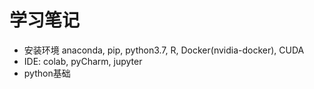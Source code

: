 # 学习笔记
- 安装环境 anaconda, pip, python3.7, R, Docker(nvidia-docker), CUDA
- IDE: colab, pyCharm, jupyter
- python基础